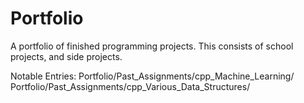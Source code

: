 # Portfolio
A portfolio of finished programming projects.  This consists of school projects, and side projects.

Notable Entries:
  Portfolio/Past_Assignments/cpp_Machine_Learning/
  Portfolio/Past_Assignments/cpp_Various_Data_Structures/
